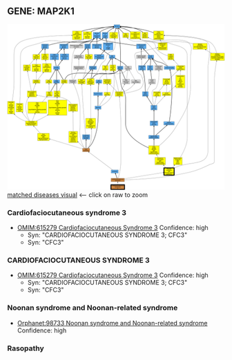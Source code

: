 
## GENE: MAP2K1

![image](MAP2K1.png)
[matched diseases visual](MAP2K1.png)  <-- click on raw to zoom


### Cardiofaciocutaneous syndrome 3
 * [OMIM:615279 Cardiofaciocutaneous Syndrome 3](http://beta.monarchinitiative.org/disease/OMIM:615279) Confidence: high
    * Syn: "CARDIOFACIOCUTANEOUS SYNDROME 3; CFC3"
    * Syn: "CFC3"

### CARDIOFACIOCUTANEOUS SYNDROME 3
 * [OMIM:615279 Cardiofaciocutaneous Syndrome 3](http://beta.monarchinitiative.org/disease/OMIM:615279) Confidence: high
    * Syn: "CARDIOFACIOCUTANEOUS SYNDROME 3; CFC3"
    * Syn: "CFC3"

### Noonan syndrome and Noonan-related syndrome
 * [Orphanet:98733 Noonan syndrome and Noonan-related syndrome](http://beta.monarchinitiative.org/disease/Orphanet:98733) Confidence: high

### Rasopathy
